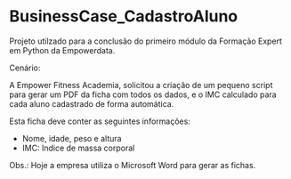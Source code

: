 # BusinessCase_CadastroAluno
Projeto utilzado para a conclusão do primeiro módulo da Formação Expert em Python da Empowerdata.

Cenário:
 
A Empower Fitness Academia, solicitou a criação de um pequeno script para gerar um PDF da ficha com todos
os dados, e o IMC calculado para cada aluno cadastrado de forma automática. 

Esta ficha deve conter as seguintes informações: 
  - Nome, idade, peso e altura
  - IMC: Indice de massa corporal

Obs.: Hoje a empresa utiliza o Microsoft Word para gerar as fichas.
